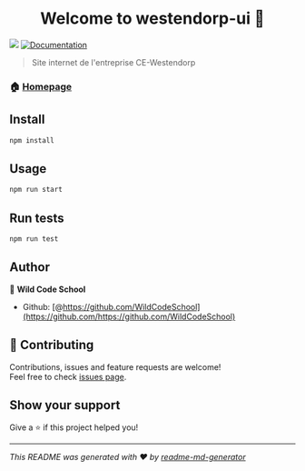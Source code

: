 <h1 align="center">Welcome to westendorp-ui 👋</h1>
<p>
  <img src="https://img.shields.io/badge/version-1.0.0-blue.svg?cacheSeconds=2592000" />
  <a href="https://github.com/WildCodeSchool/tours-0219-js-westendorp-ui">
    <img alt="Documentation" src="https://img.shields.io/badge/documentation-yes-brightgreen.svg" target="_blank" />
  </a>
</p>

> Site internet de l&#39;entreprise CE-Westendorp

### 🏠 [Homepage](https://ce-westendorp.com)

## Install

```sh
npm install
```

## Usage

```sh
npm run start
```

## Run tests

```sh
npm run test
```

## Author

👤 **Wild Code School**

* Github: [@https://github.com/WildCodeSchool](https://github.com/https://github.com/WildCodeSchool)

## 🤝 Contributing

Contributions, issues and feature requests are welcome!<br />Feel free to check [issues page](https://github.com/WildCodeSchool/tours-0219-js-westendorp-ui/issues).

## Show your support

Give a ⭐️ if this project helped you!

***
_This README was generated with ❤️ by [readme-md-generator](https://github.com/kefranabg/readme-md-generator)_